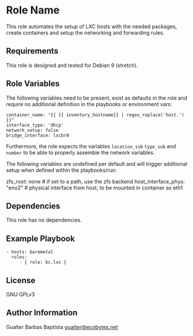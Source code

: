 Role Name
=========

This role automates the setup of LXC hosts with the needed packages, create containers and setup the networking and forwarding rules.

Requirements
------------

This role is designed and tested for Debian 9 (stretch).

Role Variables
--------------

The following variables need to be present, exist as defaults in the role and require no additional definition in the playbooks or environment vars:

```
container_name: "{{ {{ inventory_hostname}} | regex_replace('host.') }}"
interface_type: 'dhcp'
network_setup: false
bridge_interface: lxcbr0
```

Furthermore, the role expects the variables ```location_sub``` ```type_sub``` and ```number``` to be able to properly assemble the network variables.

The following variables are undefined per default and will trigger additional setup when defined within the playbooks/run:

zfs_root: none                                    # if set to a path, use the zfs backend
host_interface_phys: "eno2"                       # physical interface from host, to be mounted in container as eth1



Dependencies
------------

This role has no dependencies.

Example Playbook
----------------

    - hosts: baremetal
      roles:
         - { role: bc.lxc }

License
-------

GNU GPLv3

Author Information
------------------

Gualter Barbas Baptista <gualter@ecobytes.net>

